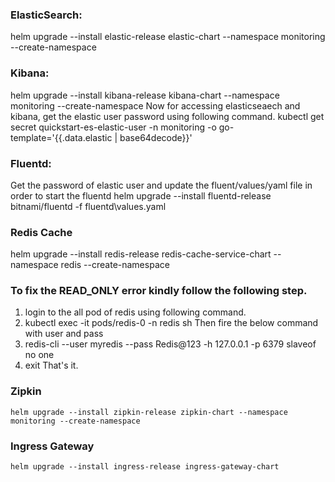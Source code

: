 ### ElasticSearch:
   helm upgrade --install elastic-release elastic-chart --namespace monitoring --create-namespace

### Kibana:
   helm upgrade --install kibana-release kibana-chart --namespace monitoring --create-namespace 
   Now for accessing elasticseaech and kibana, get the elastic user password using following command.
   kubectl get secret quickstart-es-elastic-user -n monitoring -o go-template='{{.data.elastic | base64decode}}'

### Fluentd: 
   Get the password of elastic user and update the fluent/values/yaml file in order to start the fluentd
   helm upgrade --install fluentd-release bitnami/fluentd -f fluentd\values.yaml

### Redis Cache
  helm upgrade --install redis-release redis-cache-service-chart --namespace redis --create-namespace
   ### To fix the READ_ONLY error kindly follow the following step.
   1. login to the all pod of redis using following command.
   2. kubectl exec -it pods/redis-0 -n redis sh
      Then fire the below command with user and pass
   3. redis-cli --user myredis --pass Redis@123 -h 127.0.0.1 -p 6379 slaveof no one
   4. exit
      That's it.
  
### Zipkin 
    helm upgrade --install zipkin-release zipkin-chart --namespace monitoring --create-namespace 


### Ingress Gateway
    helm upgrade --install ingress-release ingress-gateway-chart